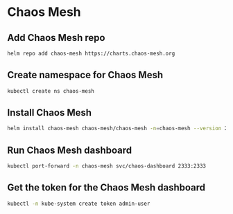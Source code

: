 # Chaos Mesh

## Add Chaos Mesh repo

```bash
helm repo add chaos-mesh https://charts.chaos-mesh.org
```

## Create namespace for Chaos Mesh

```bash
kubectl create ns chaos-mesh
```

## Install Chaos Mesh

```bash
helm install chaos-mesh chaos-mesh/chaos-mesh -n=chaos-mesh --version 2.6.2
```

## Run Chaos Mesh dashboard

```bash
kubectl port-forward -n chaos-mesh svc/chaos-dashboard 2333:2333
```

## Get the token for the Chaos Mesh dashboard

```bash
kubectl -n kube-system create token admin-user
```

